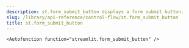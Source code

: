 ```yaml
---
description: st.form_submit_button displays a form submit button.
slug: /library/api-reference/control-flow/st.form_submit_button
title: st.form_submit_button
---
```


`<Autofunction function="streamlit.form_submit_button" />`
